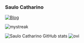 ### Saulo Catharino
[![Blog](https://img.shields.io/badge/LinkedIn-0077B5?style=for-the-badge&logo=linkedin&logoColor=white)](https://www.linkedin.com/in/saulo-j-catharino/)

<img src="https://github-readme-streak-stats.herokuapp.com/?user=saulocatharino&theme=synthwave" alt="mystreak"/>

![Saulo Catharino GitHub stats](https://github-readme-stats.vercel.app/api?username=saulocatharino&show_icns=true&theme=synthwave)
<img src="https://github-readme-stats.vercel.app/api/top-langs?username=saulocatharino&show_icons=true&locale=en&layout=compact&theme=synthwave" alt="ovi" />

